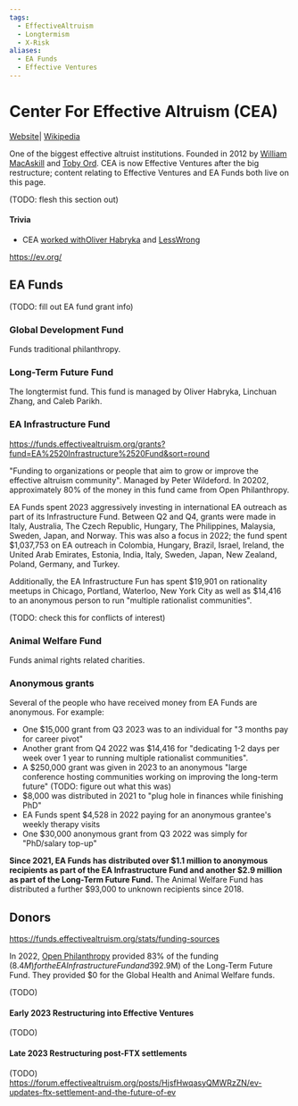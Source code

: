 ```yaml
---
tags:
  - EffectiveAltruism
  - Longtermism
  - X-Risk
aliases:
  - EA Funds
  - Effective Ventures
---
```

# Center For Effective Altruism (CEA)

[Website](https://www.centreforeffectivealtruism.org/)| [Wikipedia](https://en.wikipedia.org/wiki/Centre_for_Effective_Altruism)

One of the biggest effective altruist institutions. Founded in 2012 by [William MacAskill]() and [Toby Ord](). CEA is now Effective Ventures after the big restructure; content relating to Effective Ventures and EA Funds both live on this page.

(TODO: flesh this section out)

#### Trivia

- CEA [worked with](https://www.lesswrong.com/posts/Pkk6LziSsCMi8TWzw/the-new-effective-altruism-forum-just-launched)[Oliver Habryka]() and [LessWrong](/content/wiki/Cartography/Lesser%20Wrongia/LessWrong)

https://ev.org/

## EA Funds

(TODO: fill out EA fund grant info)

### Global Development Fund

Funds traditional philanthropy.
### Long-Term Future Fund

The longtermist fund. This fund is managed by Oliver Habryka, Linchuan Zhang, and Caleb Parikh.

### EA Infrastructure Fund

https://funds.effectivealtruism.org/grants?fund=EA%2520Infrastructure%2520Fund&sort=round


"Funding to organizations or people that aim to grow or improve the effective altruism community". Managed by Peter Wildeford. In 20202, approximately 80% of the money in this fund came from Open Philanthropy.

EA Funds spent 2023 aggressively investing in international EA outreach as part of its Infrastructure Fund. Between Q2 and Q4, grants were made in Italy, Australia, The Czech Republic, Hungary, The Philippines, Malaysia, Sweden, Japan, and Norway. This was also a focus in 2022; the fund spent $1,037,753 on EA outreach in Colombia, Hungary, Brazil, Israel, Ireland, the United Arab Emirates, Estonia, India, Italy, Sweden, Japan, New Zealand, Poland, Germany, and Turkey.

Additionally, the EA Infrastructure Fun has spent $19,901 on rationality meetups in Chicago, Portland, Waterloo, New York City as well as $14,416 to an anonymous person to run "multiple rationalist communities".

(TODO: check this for conflicts of interest)

### Animal Welfare Fund

Funds animal rights related charities.

### Anonymous grants

Several of the people who have received money from EA Funds are anonymous. For example:
- One $15,000 grant from Q3 2023 was to an individual for "3 months pay for career pivot"
- Another grant from Q4 2022 was $14,416 for "dedicating 1-2 days per week over 1 year to running multiple rationalist communities".
- A $250,000 grant was given in 2023 to an anonymous "large conference hosting communities working on improving the long-term future" (TODO: figure out what this was)
- $8,000 was distributed in 2021 to "plug hole in finances while finishing PhD"
- EA Funds spent $4,528 in 2022 paying for an anonymous grantee's weekly therapy visits
- One $30,000 anonymous grant from Q3 2022 was simply for "PhD/salary top-up"

**Since 2021, EA Funds has distributed over $1.1 million to anonymous recipients as part of the EA Infrastructure Fund and another $2.9 million as part of the Long-Term Future Fund.** The Animal Welfare Fund has distributed a further $93,000 to unknown recipients since 2018.

## Donors

https://funds.effectivealtruism.org/stats/funding-sources

In 2022, [Open Philanthropy](Open%20Philanthropy.md) provided 83% of the funding ($8.4M) for the EA Infrastructure Fund and 39% ($2.9M) of the Long-Term Future Fund. They provided $0 for the Global Health and Animal Welfare funds.

(TODO)
#### Early 2023 Restructuring into Effective Ventures
 (TODO)

#### Late 2023 Restructuring post-FTX settlements
(TODO)
https://forum.effectivealtruism.org/posts/HjsfHwqasyQMWRzZN/ev-updates-ftx-settlement-and-the-future-of-ev

